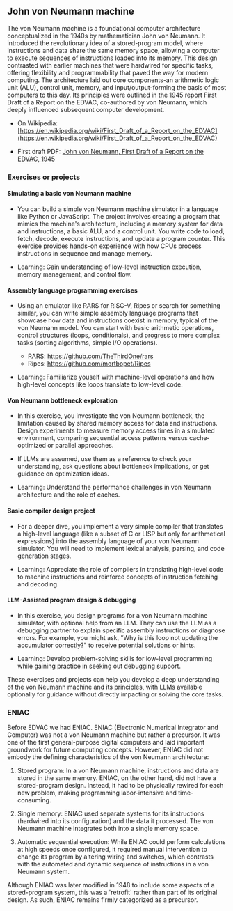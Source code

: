 
## John von Neumann machine

The von Neumann machine is a foundational computer architecture conceptualized in the 1940s
by mathematician John von Neumann. It introduced the revolutionary idea of a stored-program
model, where instructions and data share the same memory space, allowing a computer to execute
sequences of instructions loaded into its memory. This design contrasted with earlier machines 
that were hardwired for specific tasks, offering flexibility and programmability that paved
the way for modern computing. The architecture laid out core components-an arithmetic logic
unit (ALU), control unit, memory, and input/output-forming the basis of most computers to
this day. Its principles were outlined in the 1945 report First Draft of a Report on the EDVAC,
co-authored by von Neumann, which deeply influenced subsequent computer development.

* On Wikipedia: [https://en.wikipedia.org/wiki/First_Draft_of_a_Report_on_the_EDVAC](https://en.wikipedia.org/wiki/First_Draft_of_a_Report_on_the_EDVAC)

* First draft PDF: [John von Neumann, First Draft of a Report on the EDVAC, 1945](neumann.pdf)


### Exercises or projects


#### Simulating a basic von Neumann machine

- You can build a simple von Neumann machine simulator in a language like Python or JavaScript.
  The project involves creating a program that mimics the machine's architecture, including a
  memory system for data and instructions, a basic ALU, and a control unit. You write code to 
  load, fetch, decode, execute instructions, and update a program counter. This exercise provides
  hands-on experience with how CPUs process instructions in sequence and manage memory.

- Learning: Gain understanding of low-level instruction execution, memory management,
  and control flow.

#### Assembly language programming exercises

- Using an emulator like RARS for RISC-V, Ripes or search for something similar, you can write 
  simple assembly language programs that showcase how data and instructions coexist in memory,
  typical of the von Neumann model. You can start with basic arithmetic operations, control
  structures (loops, conditionals), and progress to more complex tasks (sorting algorithms,
  simple I/O operations).

  * RARS: https://github.com/TheThirdOne/rars
  * Ripes: https://github.com/mortbopet/Ripes

- Learning: Familiarize youself with machine-level operations and how high-level concepts
  like loops translate to low-level code.

#### Von Neumann bottleneck exploration

- In this exercise, you investigate the von Neumann bottleneck, the limitation caused by shared
  memory access for data and instructions. Design experiments to measure memory access times in
  a simulated environment, comparing sequential access patterns versus cache-optimized or parallel
  approaches.

- If LLMs are assumed, use them as a reference to check your understanding, ask questions about
  bottleneck implications, or get guidance on optimization ideas.

- Learning: Understand the performance challenges in von Neumann architecture and the role
  of caches.

#### Basic compiler design project

- For a deeper dive, you implement a very simple compiler that translates a high-level language
  (like a subset of C or LISP but only for arithmetical expressions) into the assembly language
  of your von Neumann simulator. You will need to implement lexical analysis, parsing, and code
  generation stages.

- Learning: Appreciate the role of compilers in translating high-level code to machine
  instructions and reinforce concepts of instruction fetching and decoding.

#### LLM-Assisted program design & debugging

- In this exercise, you design programs for a von Neumann machine simulator, with optional help
  from an LLM. They can use the LLM as a debugging partner to explain specific assembly instructions
  or diagnose errors. For example, you might ask, "Why is this loop not updating the accumulator
  correctly?" to receive potential solutions or hints.

- Learning: Develop problem-solving skills for low-level programming while gaining practice
  in seeking out debugging support.

These exercises and projects can help you develop a deep understanding of the von Neumann machine
and its principles, with LLMs available optionally for guidance without directly impacting or solving
the core tasks.


### ENIAC

Before EDVAC we had ENIAC. ENIAC (Electronic Numerical Integrator and Computer) was not a von Neumann
machine but rather a precursor. It was one of the first general-purpose digital computers and
laid important groundwork for future computing concepts. However, ENIAC did not embody the defining
characteristics of the von Neumann architecture:

1. Stored program: In a von Neumann machine, instructions and data are stored in the same memory.
   ENIAC, on the other hand, did not have a stored-program design. Instead, it had to be physically
   rewired for each new problem, making programming labor-intensive and time-consuming.

2. Single memory: ENIAC used separate systems for its instructions (hardwired into its configuration)
   and the data it processed. The von Neumann machine integrates both into a single memory space.

3.	Automatic sequential execution: While ENIAC could perform calculations at high speeds once configured,
    it required manual intervention to change its program by altering wiring and switches, which contrasts
    with the automated and dynamic sequence of instructions in a von Neumann system.

Although ENIAC was later modified in 1948 to include some aspects of a stored-program system, this was a
'retrofit' rather than part of its original design. As such, ENIAC remains firmly categorized as a precursor.

